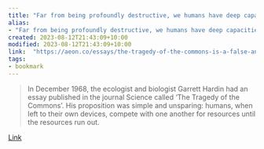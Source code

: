 ```yaml
---
title: "Far from being profoundly destructive, we humans have deep capacities for sharing resources with generosity and foresight"
alias:
- "Far from being profoundly destructive, we humans have deep capacities for sharing resources with generosity and foresight"
created: 2023-08-12T21:43:09+10:00
modified: 2023-08-12T21:43:09+10:00
link:  "https://aeon.co/essays/the-tragedy-of-the-commons-is-a-false-and-dangerous-myth"
tags:
- bookmark
---
```


> In December 1968, the ecologist and biologist Garrett Hardin had an essay published in the journal Science called ‘The Tragedy of the Commons’. His proposition was simple and unsparing: humans, when left to their own devices, compete with one another for resources until the resources run out.

[Link](https://aeon.co/essays/the-tragedy-of-the-commons-is-a-false-and-dangerous-myth)